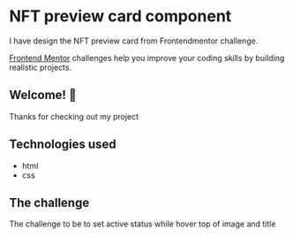 # NFT preview card component

I have design the NFT preview card from Frontendmentor challenge.

[Frontend Mentor](https://www.frontendmentor.io) challenges help you improve your coding skills by building realistic projects.

## Welcome! 👋

Thanks for checking out my project

## Technologies used

- html
- css

## The challenge

The challenge to be to set active status while hover top of image and title
